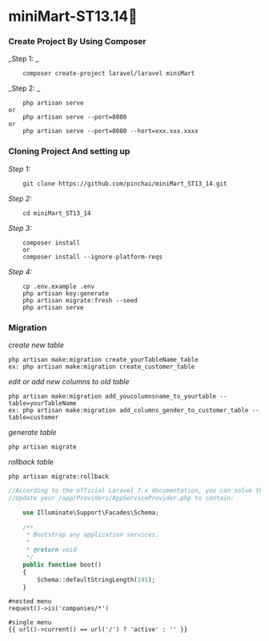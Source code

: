 # miniMart-ST13.14🚀

### Create Project By Using Composer

_Step 1: _

````
    composer create-project laravel/laravel miniMart
````

_Step 2: _

````
    php artisan serve
or
    php artisan serve --port=8080
or
    php artisan serve --port=8080 --hort=xxx.xxx.xxxx
````

### Cloning Project And setting up

_Step 1:_

````gitexclude
    git clone https://github.com/pinchai/miniMart_ST13_14.git
````

_Step 2:_

````
    cd miniMart_ST13_14
````

_Step 3:_

````
    composer install
    or 
    composer install --ignore-platform-reqs
````

_Step 4:_

````
    cp .env.example .env
    php artisan key:generate
    php artisan migrate:fresh --seed
    php artisan serve
````

### Migration

_create new table_

````
php artisan make:migration create_yourTableName_table
ex: php artisan make:migration create_customer_table
````

_edit or add new columns to old table_

````
php artisan make:migration add_youcolumnsname_to_yourtable --table=yourTableName
ex: php artisan make:migration add_columns_gender_to_customer_table --table=customer
````

_generate table_

````
php artisan migrate
````

_rollback table_

````
php artisan migrate:rollback
````

````php
//According to the official Laravel 7.x documentation, you can solve this quite easily.
//Update your /app/Providers/AppServiceProvider.php to contain:

    use Illuminate\Support\Facades\Schema;
    
    /**
     * Bootstrap any application services.
     *
     * @return void
     */
    public function boot()
    {
        Schema::defaultStringLength(191);
    }
````


````
#nested menu
request()->is('companies/*')

#single menu
{{ url()->current() == url('/') ? 'active' : '' }}
````

